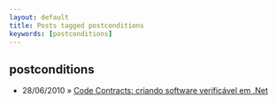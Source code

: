 ```yaml
---
layout: default
title: Posts tagged postconditions
keywords: [postconditions]
---
```

<h2 class="category">postconditions</h2>
<ul class="posts">
<li>
<p>
<span class="date">28/06/2010</span> &raquo; 
<a href="/blog/code-contracts-criando-software-verificavel-em-net">Code Contracts: criando software verificável em .Net</a>
</p>
</li> 
</ul>

